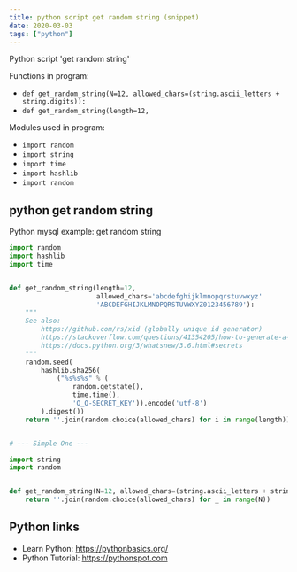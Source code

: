 ```yaml
---
title: python script get random string (snippet)
date: 2020-03-03
tags: ["python"]
---
```

Python script 'get random string'

Functions in program: 
* `def get_random_string(N=12, allowed_chars=(string.ascii_letters + string.digits)):`
* `def get_random_string(length=12,`

Modules used in program: 
* `import random`
* `import string`
* `import time`
* `import hashlib`
* `import random`

## python get random string

Python mysql example: get random string

```python
import random
import hashlib
import time


def get_random_string(length=12,
                      allowed_chars='abcdefghijklmnopqrstuvwxyz'
                      'ABCDEFGHIJKLMNOPQRSTUVWXYZ0123456789'):
    """
    See also:
        https://github.com/rs/xid (globally unique id generator)
        https://stackoverflow.com/questions/41354205/how-to-generate-a-unique-auth-token-in-python
        https://docs.python.org/3/whatsnew/3.6.html#secrets
    """
    random.seed(
        hashlib.sha256(
            ("%s%s%s" % (
                random.getstate(),
                time.time(),
                'O_O-SECRET_KEY')).encode('utf-8')
        ).digest())
    return ''.join(random.choice(allowed_chars) for i in range(length))


# --- Simple One ---

import string
import random


def get_random_string(N=12, allowed_chars=(string.ascii_letters + string.digits)):
    return ''.join(random.choice(allowed_chars) for _ in range(N))


```

## Python links

- Learn Python: https://pythonbasics.org/
- Python Tutorial: https://pythonspot.com
